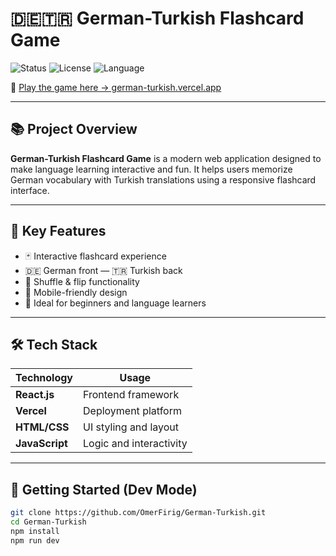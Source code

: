 # 🇩🇪🇹🇷 German-Turkish Flashcard Game

![Status](https://img.shields.io/badge/Status-Live-brightgreen)
![License](https://img.shields.io/badge/License-MIT-blue)
![Language](https://img.shields.io/badge/Languages-German%20%2F%20Turkish-yellow)

🎯 [Play the game here → german-turkish.vercel.app](https://german-turkish.vercel.app)

---

## 📚 Project Overview

**German-Turkish Flashcard Game** is a modern web application designed to make language learning interactive and fun. It helps users memorize German vocabulary with Turkish translations using a responsive flashcard interface.

---

## 🌟 Key Features

- 🃏 Interactive flashcard experience  
- 🇩🇪 German front — 🇹🇷 Turkish back  
- 🔁 Shuffle & flip functionality  
- 📱 Mobile-friendly design  
- 🧠 Ideal for beginners and language learners  

---

## 🛠️ Tech Stack

| Technology | Usage                     |
|------------|---------------------------|
| **React.js** | Frontend framework        |
| **Vercel**   | Deployment platform       |
| **HTML/CSS** | UI styling and layout     |
| **JavaScript** | Logic and interactivity |

---

## 🚀 Getting Started (Dev Mode)

```bash
git clone https://github.com/OmerFirig/German-Turkish.git
cd German-Turkish
npm install
npm run dev
